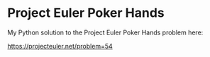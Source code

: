 # Project Euler Poker Hands

My Python solution to the Project Euler Poker Hands problem here:

https://projecteuler.net/problem=54